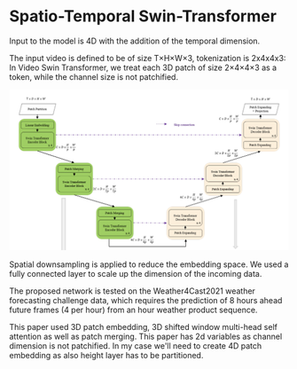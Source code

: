 # Spatio-Temporal Swin-Transformer

Input to the model is 4D with the addition of the temporal dimension.

The input video is defined to be of size T×H×W×3, tokenization is 2x4x4x3: 
In Video Swin Transformer, we treat each 3D patch of size 2×4×4×3 as a token, while the channel size is not patchified.

![Spatio-Temporal Swin-Transformer](./imgs/swintransformer1.png)

Spatial downsampling is applied to reduce the embedding space.
We used a fully connected layer to scale up the dimension of the incoming data. 

The proposed network is tested on the Weather4Cast2021 weather forecasting challenge
data, which requires the prediction of 8 hours ahead future frames (4 per hour) from an hour weather product sequence.

This paper used 3D patch embedding, 3D shifted window multi-head self attention as well as patch merging.
This paper has 2d variables as channel dimension is not patchified.
In my case we'll need to create 4D patch embedding as also height layer has to be partitioned.
